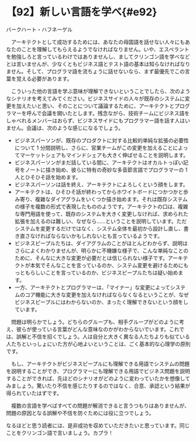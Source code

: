 # 【92】新しい言語を学べ{#e92}

<div class="author">バークハート・ハフネーゲル</div>

　アーキテクトとして成功するためには、あなたの母国語を話せない人々にもあなたのことを理解してもらえるようでなければなりません。いや、エスペラントを勉強しろと言っているわけではありませんし、ましてクリンゴン語を学べなどとは言いませんが、少なくともビジネス語とテスト語の基本は知らなければなりません。そして、プログラマ語を流ちょうに話せないなら、まず最優先でこの言葉を覚える必要があります。

　こういった他の言語を学ぶ意味が理解できないということでしたら、次のようなシナリオを考えてみてください。ビジネスサイドの人々が既存のシステムに変更を加えたいと思い、そのことについて議論するために、アーキテクトとプログラマーを呼んで会議を開いたとします。残念ながら、技術チームにビジネス語をしゃべれるメンバーはおらず、ビジネスサイドにもプログラマー語を話す人はいません。会議は、次のような感じになるでしょう。

* ビジネスパーソンが、既存のプロダクトに対する比較的単純な拡張の必要性について 1 分間説明し、さらに、営業チームがこの変更を加えることによってマーケットシェアもマインドシェアも大きく伸ばせることを説明します。
* ビジネスパーソンがまだ話している間に、アーキテクトはオカルトっぽい記号をノートに描き始め、彼らに特有の奇妙な多音節言語でプログラマーの 1 人とひそひそ話を始めます。
* ビジネスパーソンは話を終え、アーキテクトによろしくという顔をします。
* アーキテクトは、ひそひそ話が終わってからホワイトボードにつかつかと歩み寄り、複雑なダイアグラムをいくつか描き始めます。それは既存システムの様子を複数の形式で表現したもののようです。アーキテクトの口は、複雑な専門用語を使って、既存のシステムを大きく変更しなければ、求められた拡張を加えるのは難しい、なぜなら……ということを説明しています。ただシステムを変更するだけではなく、システム全体を最初から設計し直し、書き直さなければならないかもしれないとも言っているようです。
* ビジネスピープルたちは、ダイアグラムのことがほとんどわからず、説明はさらによくわかりませんが、明らかに不機嫌な様子で、こんな単純なことのために、そんなに大きな変更が必要だとは信じられない様子です。アーキテクトが本気でそんなことを言っているのか、システム変更を避けるためにもっともらしいことを言っているのか、ビジネスピープルたちは疑い始めます。
* 一方、アーキテクトとプログラマーは、「マイナー」な変更によってシステムのコア機能に大きな変更を加えなければならなくなるということが、なぜビジネスピープルにはわからないのか、まったく理解できないという顔をしています。

　問題は明らかでしょう。どちらのグループも、相手グループがどのように考え、彼らが使っている言葉がどんな意味なのかがわからないでいます。これでは、誤解と不信を招くでしょう。人は自分と大きく異なる人たちよりも似ている人たちといっしょにいた方が心地よいということは、ごく基本的な心理学の原則です。

　もし、アーキテクトがビジネスピープルにも理解できる用語でシステムの問題を説明することができ、プログラマーにも理解できる用語でビジネス問題を説明することができれば、先ほどのシナリオがどのように変わっていたかを想像してみましょう。驚いたり不信を感じたりするのではなく、合意、承認という結果が得られていたはずです。

　複数の言語を学べばすべての問題が解消できると言うつもりはありませんが、問題の原因となる誤解や不信を防ぐためには役に立つでしょう。

なるほどと思う読者には、是非成功を収めていただきたいと思っています。同じことをクリンゴン語で言いましょう。カプラ！
